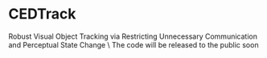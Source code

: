 # CEDTrack
Robust Visual Object Tracking via Restricting Unnecessary Communication and Perceptual State Change \\
The code will be released to the public soon
